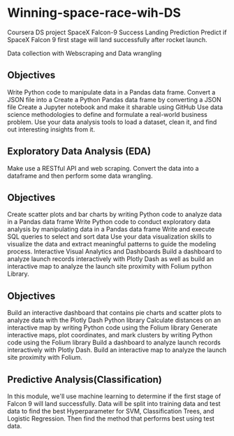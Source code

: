 # Winning-space-race-wih-DS

Coursera DS project
SpaceX Falcon-9 Success Landing Prediction
Predict if SpaceX Falcon 9 first stage will land successfully after rocket launch.

Data collection with Webscraping and Data wrangling

## Objectives

Write Python code to manipulate data in a Pandas data frame.
Convert a JSON file into a Create a Python Pandas data frame by converting a JSON file
Create a Jupyter notebook and make it sharable using GitHub
Use data science methodologies to define and formulate a real-world business problem.
Use your data analysis tools to load a dataset, clean it, and find out interesting insights from it.

## Exploratory Data Analysis (EDA)

Make use a RESTful API and web scraping. Convert the data into a dataframe and then perform some data wrangling.

## Objectives

Create scatter plots and bar charts by writing Python code to analyze data in a Pandas data frame
Write Python code to conduct exploratory data analysis by manipulating data in a Pandas data frame
Write and execute SQL queries to select and sort data
Use your data visualization skills to visualize the data and extract meaningful patterns to guide the modeling process.
Interactive Visual Analytics and Dashboards
Build a dashboard to analyze launch records interactively with Plotly Dash as well as build an interactive map to analyze the launch site proximity with Folium python Library.

## Objectives

Build an interactive dashboard that contains pie charts and scatter plots to analyze data with the Plotly Dash Python library
Calculate distances on an interactive map by writing Python code using the Folium library
Generate interactive maps, plot coordinates, and mark clusters by writing Python code using the Folium library
Build a dashboard to analyze launch records interactively with Plotly Dash.
Build an interactive map to analyze the launch site proximity with Folium.

## Predictive Analysis(Classification)

In this module, we'll use machine learning to determine if the first stage of Falcon 9 will land successfully. Data will be split into training data and test data to find the best Hyperparameter for SVM, Classification Trees, and Logistic Regression. Then find the method that performs best using test data.

